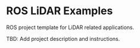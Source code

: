 # ROS LiDAR Examples
ROS project template for LiDAR related applications.

TBD: Add project description and instructions.
